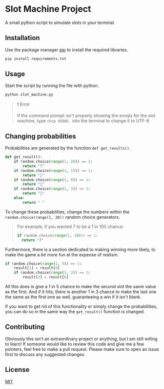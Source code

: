 # Slot Machine Project

A small python script to simulate slots in your terminal.

## Installation

Use the package manager [pip](https://pip.pypa.io/en/stable/) to install the required libraries.

```bash
pip install requirements.txt
```

## Usage

Start the script by running the file with python.

```bash
python slot_machine.py
```

> ❗️ Error
>
> If the command prompt isn't properly showing the emojis for the slot machine, type ```chcp 65001 ``` into the terminal to change it to UTF-8

## Changing probabilities

Probabilities are generated by the function ```def get_results()```.

```python
def get_result():
    if random.choice(range(1, 20)) == 1:
        return "7"
    if random.choice(range(1, 15)) == 1:
        return "💎"
    if random.choice(range(1, 8)) == 1:
        return "🍋"
    if random.choice(range(1, 3)) == 1:
        return "🍒"
    else:
        return " "
```

To change these probabilities, change the numbers within the ```random.choice(range(1, 20))``` random choice generators.

> For example, if you wanted 7 to be a 1 in 100 chance:
>
> ```python 
> if random.choice(range(1, 100)) == 1:
>   return "7"
> ```

Furthermore, there is a section dedicated to making winning more likely, to make the game a bit more fun at the expense of realism.

```python
if random.choice(range(1, 5)) == 1:
    result[1] = result[0]
    if random.choice(range(1, 3)) == 1:
        result[2] = result[0]
```

All this does is give a 1 in 5 chance to make the second slot the same value as the first. 
And if it hits, there is another 1 in 3 chance to make the last one the same as the first one as well, guaranteeing a win if it isn't blank.

If you want to get rid of this functionality or simply change the probabilities, you can do so in the same way the ```get_result()``` function is changed.

## Contributing

Obviously this isn't an extraordinary project or anything, but I am still willing to learn! If someone would like to review this code and give me a few pointers, feel free to make a pull request.
Please make sure to open an issue first to discuss any suggested changes.

## License

[MIT](https://choosealicense.com/licenses/mit/)

